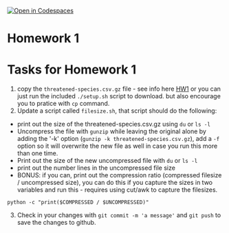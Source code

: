[![Open in Codespaces](https://classroom.github.com/assets/launch-codespace-7f7980b617ed060a017424585567c406b6ee15c891e84e1186181d67ecf80aa0.svg)](https://classroom.github.com/open-in-codespaces?assignment_repo_id=12218250)
# Homework 1
Tasks for Homework 1
====
1. copy the `threatened-species.csv.gz` file - see info here [HW1](https://biodataprog.github.io/GEN220_2023/Assignments/HW1) or you can just run the included `./setup.sh` script to download. but also encourage you to pratice with `cp` command.
2. Update a script called `filesize.sh`, that script should do the following:
  * print out the size of the threatened-species.csv.gz using `du` or `ls -l`
  * Uncompress the file with `gunzip` while leaving the original alone by adding the '-k' option (`gunzip -k threatened-species.csv.gz`), add a `-f` option so it will overwrite the new file as well in case you run this more than one time.
  *  Print out the size of the new uncompressed file with `du` or `ls -l`
  * print out the number lines in the uncompressed file size
  * BONUS: if you can, print out the compression ratio (compressed filesize / uncompressed size), you can do this if you capture the sizes in two variables and run this - requires using cut/awk to capture the filesizes.
  ```
  python -c "print($COMPRESSED / $UNCOMPRESSED)"
  ```
3. Check in your changes with `git commit -m 'a message'` and `git push` to save the changes to github.


